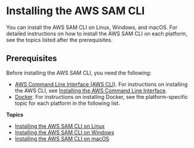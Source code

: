 # Installing the AWS SAM CLI<a name="serverless-sam-cli-install"></a>

You can install the AWS SAM CLI on Linux, Windows, and macOS\. For detailed instructions on how to install the AWS SAM CLI on each platform, see the topics listed after the prerequisites\.

## Prerequisites<a name="serverless-sam-cli-install-prerequisites"></a>

Before installing the AWS SAM CLI, you need the following:
+ [AWS Command Line Interface \(AWS CLI\)](https://docs.aws.amazon.com/cli/latest/userguide/)\. For instructions on installing the AWS CLI, see [ Installing the AWS Command Line Interface](https://docs.aws.amazon.com/cli/latest/userguide/installing.html)\.
+ [Docker](https://www.docker.com/)\. For instructions on installing Docker, see the platform\-specific topic for each platform in the following list\.

**Topics**
+ [Installing the AWS SAM CLI on Linux](serverless-sam-cli-install-linux.md)
+ [Installing the AWS SAM CLI on Windows](serverless-sam-cli-install-windows.md)
+ [Installing the AWS SAM CLI on macOS](serverless-sam-cli-install-mac.md)